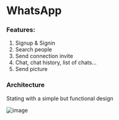 # WhatsApp

### Features:
1. Signup & Signin
2. Search people
3. Send connection invite
4. Chat, chat history, list of chats...
5. Send picture

### Architecture
Stating with a simple but functional design

![image](https://github.com/user-attachments/assets/34729985-fc49-4502-93cb-aef6666a3291)

